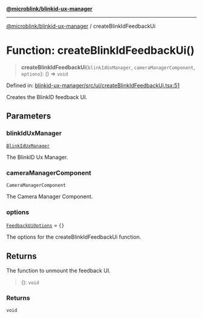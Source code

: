 [**@microblink/blinkid-ux-manager**](../README.md)

---

[@microblink/blinkid-ux-manager](../README.md) / createBlinkIdFeedbackUi

# Function: createBlinkIdFeedbackUi()

> **createBlinkIdFeedbackUi**(`blinkIdUxManager`, `cameraManagerComponent`, `options`): () => `void`

Defined in: [blinkid-ux-manager/src/ui/createBlinkIdFeedbackUi.tsx:51](https://github.com/BlinkID/blinkid-web/blob/main/packages/blinkid-ux-manager/src/ui/createBlinkIdFeedbackUi.tsx)

Creates the BlinkID feedback UI.

## Parameters

### blinkIdUxManager

[`BlinkIdUxManager`](../classes/BlinkIdUxManager.md)

The BlinkID Ux Manager.

### cameraManagerComponent

`CameraManagerComponent`

The Camera Manager Component.

### options

[`FeedbackUiOptions`](../type-aliases/FeedbackUiOptions.md) = `{}`

The options for the createBlinkIdFeedbackUi function.

## Returns

The function to unmount the feedback UI.

> (): `void`

### Returns

`void`
